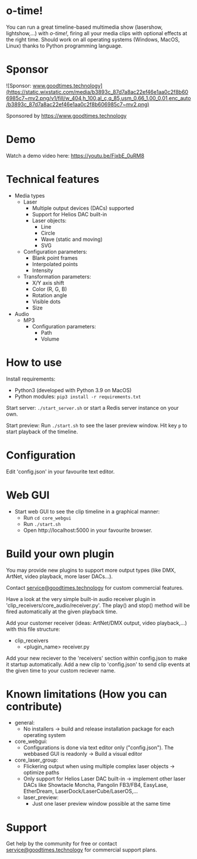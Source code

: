 # o-time!
You can run a great timeline-based multimedia show (lasershow, lightshow,...) with *o-time!*, firing all your media clips with optional effects at the right time. Should work on all operating systems (Windows, MacOS, Linux) thanks to Python programming language.

# Sponsor
![Sponsor: www.goodtimes.technology](https://static.wixstatic.com/media/b3893c_87d7a8ac22ef46e1aa0c2f8b606985c7~mv2.png/v1/fill/w_404,h_100,al_c,q_85,usm_0.66_1.00_0.01,enc_auto/b3893c_87d7a8ac22ef46e1aa0c2f8b606985c7~mv2.png)

Sponsored by https://www.goodtimes.technology

# Demo
Watch a demo video here: https://youtu.be/FjxbE_0uRM8

# Technical features
- Media types
    - Laser
        - Multiple output devices (DACs) supported
        - Support for Helios DAC built-in
        - Laser objects:
            - Line
            - Circle
            - Wave (static and moving)
            - SVG
    - Configuration parameters:
        - Blank point frames
        - Interpolated points
        - Intensity
    - Transformation parameters:
        - X/Y axis shift
        - Color (R, G, B)
        - Rotation angle
        - Visible dots
        - Size
 - Audio
    - MP3
        - Configuration parameters:
            - Path
            - Volume

# How to use
Install requirements:
- Python3 (developed with Python 3.9 on MacOS)
- Python modules: `pip3 install -r requirements.txt`

Start server:
`./start_server.sh` or start a Redis server instance on your own.

Start preview:
Run `./start.sh` to see the laser preview window.
Hit key `p` to start playback of the timeline.

# Configuration
Edit 'config.json' in your favourite text editor.

# Web GUI
- Start web GUI to see the clip timeline in a graphical manner:
    - Run `cd core_webgui`
    - Run `./start.sh`
    - Open http://localhost:5000 in your favourite browser.

# Build your own plugin
You may provide new plugins to support more output types (like DMX, ArtNet, video playback, more laser DACs...).

Contact service@goodtimes.technology for custom commercial features.

Have a look at the very simple built-in audio receiver plugin in 'clip_receivers/core_audio/receiver.py'. The play() and stop() method will be fired automatically at the given playback time.

Add your customer receiver (ideas: ArtNet/DMX output, video playback,...) with this file structure:
- clip_receivers
    - <plugin_name>
        receiver.py

Add your new reciever to the 'receivers' section within config.json to make it startup automatically.
Add a new clip to 'config.json' to send clip events at the given time to your custom reciever name.

# Known limitations (How you can contribute)
- general:
    - No installers -> build and release installation package for each operating system
- core_webgui:
    - Configurations is done via text editor only ("config.json"). The webbased GUI is readonly -> Build a visual editor
- core_laser_group:
    - Flickering output when using multiple complex laser objects -> optimize paths
    - Only support for Helios Laser DAC built-in -> implement other laser DACs like Showtacle Moncha, Pangolin FB3/FB4, EasyLase, EtherDream, LaserDock/LaserCube/LaserOS,...
    - laser_preview:
        - Just one laser preview window possible at the same time

# Support
Get help by the community for free or contact service@goodtimes.technology for commercial support plans.
